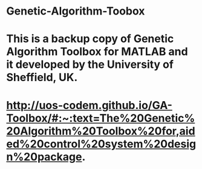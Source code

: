 # Genetic-Algorithm-Toobox
# This is a backup copy of Genetic Algorithm Toolbox for MATLAB and it developed by the University of Sheffield, UK. 
# http://uos-codem.github.io/GA-Toolbox/#:~:text=The%20Genetic%20Algorithm%20Toolbox%20for,aided%20control%20system%20design%20package.
